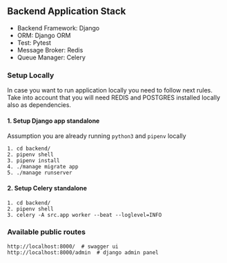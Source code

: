 ## Backend Application Stack

- Backend Framework: Django
- ORM: Django ORM
- Test: Pytest
- Message Broker: Redis
- Queue Manager: Celery

### Setup Locally

In case you want to run application locally you need to follow next rules.
Take into account that you will need REDIS and POSTGRES installed locally also as dependencies.

#### 1. Setup Django app standalone

Assumption you are already running `python3` and `pipenv` locally

```
1. cd backend/
2. pipenv shell
3. pipenv install
4. ./manage migrate app
5. ./manage runserver
```

#### 2. Setup Celery standalone

```
1. cd backend/
2. pipenv shell
3. celery -A src.app worker --beat --loglevel=INFO
```

### Available public routes

```
http://localhost:8000/  # swagger ui
http://localhost:8000/admin  # django admin panel
```
